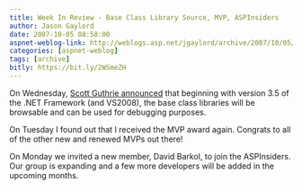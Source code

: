 ```yaml
---
title: Week In Review - Base Class Library Source, MVP, ASPInsiders
author: Jason Gaylord
date: 2007-10-05 08:58:00
aspnet-weblog-link: http://weblogs.asp.net/jgaylord/archive/2007/10/05/week-in-review-base-class-library-source-mvp-aspinsiders.aspx
categories: [aspnet-weblog]
tags: [archive]
bitly: https://bit.ly/2WSmeZH
---
```


On Wednesday, [Scott Guthrie announced](http://weblogs.asp.net/scottgu/archive/2007/10/03/releasing-the-source-code-for-the-net-framework-libraries.aspx) that beginning with version 3.5 of the .NET Framework (and VS2008), the base class libraries will be browsable and can be used for debugging purposes.

On Tuesday I found out that I received the MVP award again. Congrats to all of the other new and renewed MVPs out there!

On Monday we invited a new member, David Barkol, to join the ASPInsiders. Our group is expanding and a few more developers will be added in the upcoming months.
